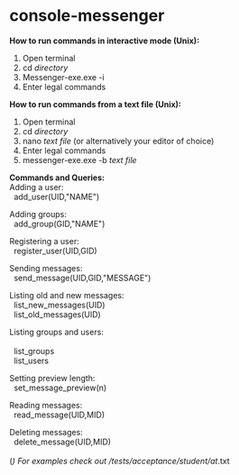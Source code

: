 # console-messenger

<b>How to run commands in interactive mode (Unix):</b>
1. Open terminal 
2. cd *directory*
3. Messenger-exe.exe -i
4. Enter legal commands 


<b>How to run commands from a text file (Unix):</b>
1. Open terminal 
2. cd *directory*
4. nano *text file* (or alternatively your editor of choice) 
5. Enter legal commands 
3. messenger-exe.exe -b *text file*

<b>Commands and Queries:</b><br>
Adding a user:<br> 
&nbsp;&nbsp;add_user(UID,"NAME")<br>

Adding groups:<br> 
&nbsp;&nbsp;add_group(GID,"NAME")<br>

Registering a user:<br> 
&nbsp;&nbsp;register_user(UID,GID)<br>

Sending messages:  
&nbsp;&nbsp;send_message(UID,GID,"MESSAGE")<br>

Listing old and new messages:<br>
&nbsp;&nbsp;list_new_messages(UID)<br>
&nbsp;&nbsp;list_old_messages(UID)<br>

Listing groups and users:<br>  
&nbsp;&nbsp;list_groups	<br>
&nbsp;&nbsp;list_users<br>

Setting preview length:<br> 
&nbsp;&nbsp;set_message_preview(n)<br>

Reading messages:<br> 
&nbsp;&nbsp;read_message(UID,MID)<br>

Deleting messages:<br> 
&nbsp;&nbsp;delete_message(UID,MID)<br>
<br>
(*) For examples check out /tests/acceptance/student/at*.txt
